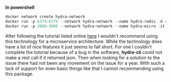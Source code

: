 **In powershell**

``` powershell
docker network create hydra-network
docker run -p 6379:6379 --network hydra-network --name hydra-redis -d redis
docker run -p 3000:3000 --network hydra-network --name hydra-micro -it -v ${PWD}:/app -w /app node:boron /bin/bash
```

After following the tutorial listed online [here](https://community.risingstack.com/tutorial-building-expressjs-based-microservices-using-hydra/) I wouldn't recommend using this technology for a microservice architecture. While the technology does have a lot of nice features it just seems to fall short. For one I couldn't complete the tutorial because of a bug in the software, **hydra-cli** could not make a rest call if it returned json. Then when looking for a solution to the issue there had not been any movement on the issue for a year. With such a lack of support for even basic things like that I cannot recommending using this package.